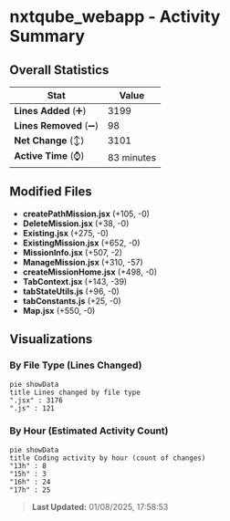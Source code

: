 # nxtqube_webapp - Activity Summary 

## Overall Statistics

| Stat                   | Value                                                             |
| ---------------------- | ----------------------------------------------------------------- |
| **Lines Added** (➕)   | 3199                                          |
| **Lines Removed** (➖) | 98                                        |
| **Net Change** (↕)    | 3101                |
| **Active Time** (⌚)   | 83 minutes |


## Modified Files
- **createPathMission.jsx** (+105, -0)
- **DeleteMission.jsx** (+38, -0)
- **Existing.jsx** (+275, -0)
- **ExistingMission.jsx** (+652, -0)
- **MissionInfo.jsx** (+507, -2)
- **ManageMission.jsx** (+310, -57)
- **createMissionHome.jsx** (+498, -0)
- **TabContext.jsx** (+143, -39)
- **tabStateUtils.js** (+96, -0)
- **tabConstants.js** (+25, -0)
- **Map.jsx** (+550, -0)

## Visualizations

### By File Type (Lines Changed)

```mermaid
pie showData
title Lines changed by file type
".jsx" : 3176
".js" : 121
```

### By Hour (Estimated Activity Count)

```mermaid
pie showData
title Coding activity by hour (count of changes)
"13h" : 8
"15h" : 3
"16h" : 24
"17h" : 25
```


> **Last Updated:** 01/08/2025, 17:58:53